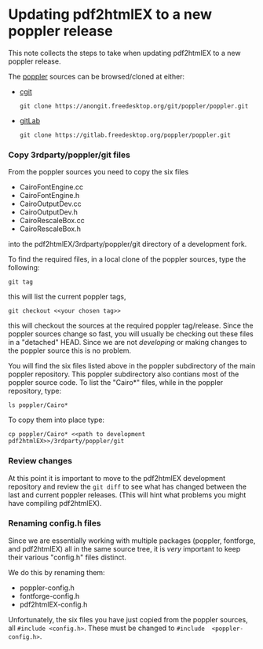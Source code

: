 # Updating pdf2htmlEX to a new poppler release

This note collects the steps to take when updating pdf2htmlEX to a new 
poppler release.

The [poppler](https://poppler.freedesktop.org/) sources can be browsed/cloned at 
either:

* [cgit](http://cgit.freedesktop.org/poppler/poppler)

      git clone https://anongit.freedesktop.org/git/poppler/poppler.git

* [gitLab](https://gitlab.freedesktop.org/poppler/poppler)

      git clone https://gitlab.freedesktop.org/poppler/poppler.git

### Copy 3rdparty/poppler/git files

From the poppler sources you need to copy the six files

* CairoFontEngine.cc
* CairoFontEngine.h
* CairoOutputDev.cc
* CairoOutputDev.h
* CairoRescaleBox.cc
* CairoRescaleBox.h

into the pdf2htmlEX/3rdparty/poppler/git directory of a development fork.

To find the required files, in a local clone of the poppler sources, type 
the following:

    git tag

this will list the current poppler tags,

    git checkout <<your chosen tag>>

this will checkout the sources at the required poppler tag/release. Since 
the poppler sources change so fast, you will usually be checking out these 
files in a "detached" HEAD. Since we are not *developing* or making changes 
to the poppler source this is no problem.

You will find the six files listed above in the poppler subdirectory of the 
main poppler repository. This poppler subdirectory also contians most of 
the poppler source code. To list the "Cairo*" files, while in the poppler 
repository, type:

    ls poppler/Cairo*

To copy them into place type:

    cp poppler/Cairo* <<path to development pdf2htmlEX>>/3rdparty/poppler/git


### Review changes

At this point it is important to move to the pdf2htmlEX development 
repository and review the `git diff` to see what has changed between the 
last and current poppler releases. (This will hint what problems you might 
have compiling pdf2htmlEX).

### Renaming config.h files

Since we are essentially working with multiple packages (poppler, 
fontforge, and pdf2htmlEX) all in the same source tree, it is *very* 
important to keep their various "config.h" files distinct.

We do this by renaming them:

* poppler-config.h
* fontforge-config.h
* pdf2htmlEX-config.h

Unfortunately, the six files you have just copied from the poppler sources, 
all `#include <config.h>`. These must be changed to `#include 
<poppler-config.h>`.
